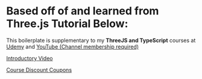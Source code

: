 # Based off of and learned from Three.js Tutorial Below:

This boilerplate is supplementary to <!--my book titled [**Three.js and TypeScript**](https://amzn.to/3FahROZ) and--> my **ThreeJS and TypeScript** courses at [Udemy](https://www.udemy.com/course/threejs-tutorials/?referralCode=4C7E1DE91C3E42F69D0F) and [YouTube (Channel membership required)](https://www.youtube.com/playlist?list=PLKWUX7aMnlEKTmkBqwjc-tZgULJdNBjEd)

[Introductory Video](https://youtu.be/cZWAqrJhtvQ&list=PLKWUX7aMnlEKTmkBqwjc-tZgULJdNBjEd)

[Course Discount Coupons](https://sbcode.net/coupons#threejs)
